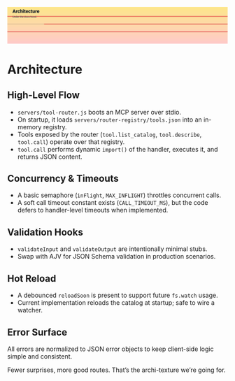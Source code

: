 <p align="center">
  <img src="../../assets/headers/animated-header-3.svg" alt="Architecture" />
</p>

# Architecture

## High-Level Flow

- `servers/tool-router.js` boots an MCP server over stdio.
- On startup, it loads `servers/router-registry/tools.json` into an in-memory registry.
- Tools exposed by the router (`tool.list_catalog`, `tool.describe`, `tool.call`) operate over that registry.
- `tool.call` performs dynamic `import()` of the handler, executes it, and returns JSON content.

## Concurrency & Timeouts

- A basic semaphore (`inFlight`, `MAX_INFLIGHT`) throttles concurrent calls.
- A soft call timeout constant exists (`CALL_TIMEOUT_MS`), but the code defers to handler-level timeouts when implemented.

## Validation Hooks

- `validateInput` and `validateOutput` are intentionally minimal stubs.
- Swap with AJV for JSON Schema validation in production scenarios.

## Hot Reload

- A debounced `reloadSoon` is present to support future `fs.watch` usage.
- Current implementation reloads the catalog at startup; safe to wire a watcher.

## Error Surface

All errors are normalized to JSON error objects to keep client-side logic simple and consistent.

Fewer surprises, more good routes. That’s the archi-texture we’re going for.

